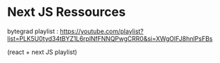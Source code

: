 # Next JS Ressources
bytegrad playlist : https://youtube.com/playlist?list=PLK5U0tyd34tBYZ1L6rplNfFNNQPwgCRR0&si=XWgOIFJ8hnlPsFBs

(react + next JS playlist)
